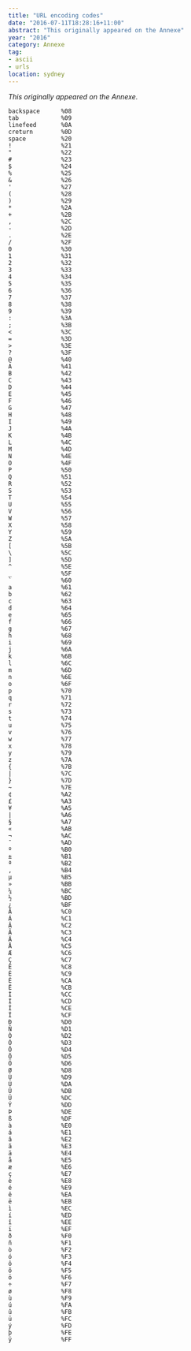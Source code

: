 ```yaml
---
title: "URL encoding codes"
date: "2016-07-11T18:28:16+11:00"
abstract: "This originally appeared on the Annexe"
year: "2016"
category: Annexe
tag:
- ascii
- urls
location: sydney
---
```

*This originally appeared on the Annexe.*

    backspace      %08
    tab            %09
    linefeed       %0A
    creturn        %0D
    space          %20
    !              %21
    "              %22
    #              %23
    $              %24
    %              %25
    &              %26
    '              %27
    (              %28
    )              %29
    *              %2A
    +              %2B
    ,              %2C
    -              %2D
    .              %2E
    /              %2F
    0              %30
    1              %31
    2              %32
    3              %33
    4              %34
    5              %35
    6              %36
    7              %37
    8              %38
    9              %39
    :              %3A
    ;              %3B
    <              %3C
    =              %3D
    >              %3E
    ?              %3F
    @              %40
    A              %41
    B              %42
    C              %43
    D              %44
    E              %45
    F              %46
    G              %47
    H              %48
    I              %49
    J              %4A
    K              %4B
    L              %4C
    M              %4D
    N              %4E
    O              %4F
    P              %50
    Q              %51
    R              %52
    S              %53
    T              %54
    U              %55
    V              %56
    W              %57
    X              %58
    Y              %59
    Z              %5A
    [              %5B
    \              %5C
    ]              %5D
    ^              %5E
    _              %5F
    `              %60
    a              %61
    b              %62
    c              %63
    d              %64
    e              %65
    f              %66
    g              %67
    h              %68
    i              %69
    j              %6A
    k              %6B
    l              %6C
    m              %6D
    n              %6E
    o              %6F
    p              %70
    q              %71
    r              %72
    s              %73
    t              %74
    u              %75
    v              %76
    w              %77
    x              %78
    y              %79
    z              %7A
    {              %7B
    |              %7C
    }              %7D
    ~              %7E
    ¢              %A2
    £              %A3
    ¥              %A5
    |              %A6
    §              %A7
    «              %AB
    ¬              %AC
    ¯              %AD
    º              %B0
    ±              %B1
    ª              %B2
    ,              %B4
    µ              %B5
    »              %BB
    ¼              %BC
    ½              %BD
    ¿              %BF
    À              %C0
    Á              %C1
    Â              %C2
    Ã              %C3
    Ä              %C4
    Å              %C5
    Æ              %C6
    Ç              %C7
    È              %C8
    É              %C9
    Ê              %CA
    Ë              %CB
    Ì              %CC
    Í              %CD
    Î              %CE
    Ï              %CF
    Ð              %D0
    Ñ              %D1
    Ò              %D2
    Ó              %D3
    Ô              %D4
    Õ              %D5
    Ö              %D6
    Ø              %D8
    Ù              %D9
    Ú              %DA
    Û              %DB
    Ü              %DC
    Ý              %DD
    Þ              %DE
    ß              %DF
    à              %E0
    á              %E1
    â              %E2
    ã              %E3
    ä              %E4
    å              %E5
    æ              %E6
    ç              %E7
    è              %E8
    é              %E9
    ê              %EA
    ë              %EB
    ì              %EC
    í              %ED
    î              %EE
    ï              %EF
    ð              %F0
    ñ              %F1
    ò              %F2
    ó              %F3
    ô              %F4
    õ              %F5
    ö              %F6
    ÷              %F7
    ø              %F8
    ù              %F9
    ú              %FA
    û              %FB
    ü              %FC
    ý              %FD
    þ              %FE
    ÿ              %FF


